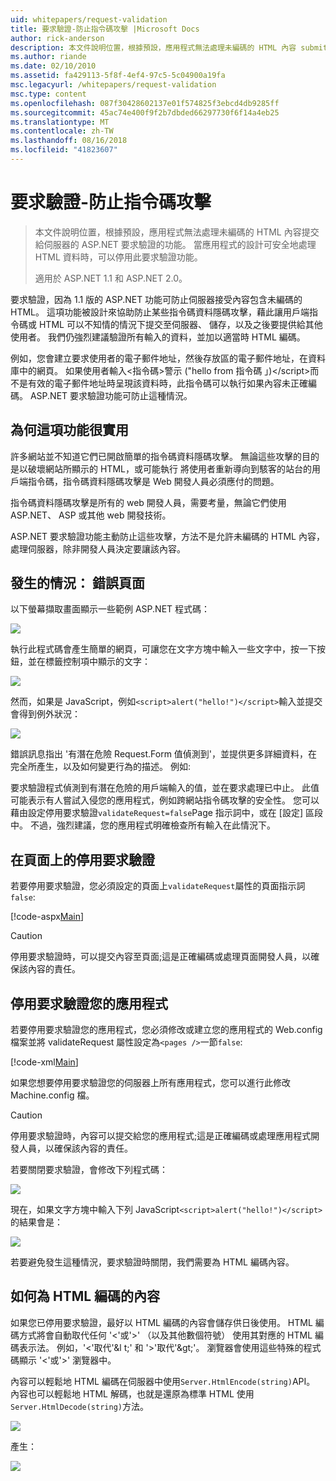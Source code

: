 ```yaml
---
uid: whitepapers/request-validation
title: 要求驗證-防止指令碼攻擊 |Microsoft Docs
author: rick-anderson
description: 本文件說明位置，根據預設，應用程式無法處理未編碼的 HTML 內容 submitt 的 ASP.NET 要求驗證的功能...
ms.author: riande
ms.date: 02/10/2010
ms.assetid: fa429113-5f8f-4ef4-97c5-5c04900a19fa
msc.legacyurl: /whitepapers/request-validation
msc.type: content
ms.openlocfilehash: 087f30428602137e01f574825f3ebcd4db9285ff
ms.sourcegitcommit: 45ac74e400f9f2b7dbded66297730f6f14a4eb25
ms.translationtype: MT
ms.contentlocale: zh-TW
ms.lasthandoff: 08/16/2018
ms.locfileid: "41823607"
---
```

<a name="request-validation---preventing-script-attacks"></a>要求驗證-防止指令碼攻擊
====================
> 本文件說明位置，根據預設，應用程式無法處理未編碼的 HTML 內容提交給伺服器的 ASP.NET 要求驗證的功能。 當應用程式的設計可安全地處理 HTML 資料時，可以停用此要求驗證功能。
> 
> 適用於 ASP.NET 1.1 和 ASP.NET 2.0。


要求驗證，因為 1.1 版的 ASP.NET 功能可防止伺服器接受內容包含未編碼的 HTML。 這項功能被設計來協助防止某些指令碼資料隱碼攻擊，藉此讓用戶端指令碼或 HTML 可以不知情的情況下提交至伺服器、 儲存，以及之後要提供給其他使用者。 我們仍強烈建議驗證所有輸入的資料，並加以適當時 HTML 編碼。

例如，您會建立要求使用者的電子郵件地址，然後存放區的電子郵件地址，在資料庫中的網頁。 如果使用者輸入&lt;指令碼&gt;警示 ("hello from 指令碼 」)&lt;/script&gt;而不是有效的電子郵件地址時呈現該資料時，此指令碼可以執行如果內容未正確編碼。 ASP.NET 要求驗證功能可防止這種情況。

## <a name="why-this-feature-is-useful"></a>為何這項功能很實用

許多網站並不知道它們已開啟簡單的指令碼資料隱碼攻擊。 無論這些攻擊的目的是以破壞網站所顯示的 HTML，或可能執行 將使用者重新導向到駭客的站台的用戶端指令碼，指令碼資料隱碼攻擊是 Web 開發人員必須應付的問題。

指令碼資料隱碼攻擊是所有的 web 開發人員，需要考量，無論它們使用 ASP.NET、 ASP 或其他 web 開發技術。

ASP.NET 要求驗證功能主動防止這些攻擊，方法不是允許未編碼的 HTML 內容，處理伺服器，除非開發人員決定要讓該內容。

## <a name="what-to-expect-error-page"></a>發生的情況： 錯誤頁面

以下螢幕擷取畫面顯示一些範例 ASP.NET 程式碼：

![](request-validation/_static/image1.png)

執行此程式碼會產生簡單的網頁，可讓您在文字方塊中輸入一些文字中，按一下按鈕，並在標籤控制項中顯示的文字：

![](request-validation/_static/image2.png)

然而，如果是 JavaScript，例如`<script>alert("hello!")</script>`輸入並提交會得到例外狀況：

![](request-validation/_static/image3.png)

錯誤訊息指出 '有潛在危險 Request.Form 值偵測到'，並提供更多詳細資料，在完全所產生，以及如何變更行為的描述。 例如: 

要求驗證程式偵測到有潛在危險的用戶端輸入的值，並在要求處理已中止。 此值可能表示有人嘗試入侵您的應用程式，例如跨網站指令碼攻擊的安全性。 您可以藉由設定停用要求驗證`validateRequest=false`Page 指示詞中，或在 [設定] 區段中。 不過，強烈建議，您的應用程式明確檢查所有輸入在此情況下。

## <a name="disabling-request-validation-on-a-page"></a>在頁面上的停用要求驗證

若要停用要求驗證，您必須設定的頁面上`validateRequest`屬性的頁面指示詞`false`:

[!code-aspx[Main](request-validation/samples/sample1.aspx)]

> [!CAUTION]
> 停用要求驗證時，可以提交內容至頁面;這是正確編碼或處理頁面開發人員，以確保該內容的責任。

## <a name="disabling-request-validation-for-your-application"></a>停用要求驗證您的應用程式

若要停用要求驗證您的應用程式，您必須修改或建立您的應用程式的 Web.config 檔案並將 validateRequest 屬性設定為`<pages />`一節`false`:

[!code-xml[Main](request-validation/samples/sample2.xml)]

如果您想要停用要求驗證您的伺服器上所有應用程式，您可以進行此修改 Machine.config 檔。

> [!CAUTION]
> 停用要求驗證時，內容可以提交給您的應用程式;這是正確編碼或處理應用程式開發人員，以確保該內容的責任。

若要關閉要求驗證，會修改下列程式碼：

![](request-validation/_static/image4.png)

現在，如果文字方塊中輸入下列 JavaScript`<script>alert("hello!")</script>`的結果會是：

![](request-validation/_static/image5.png)

若要避免發生這種情況，要求驗證時關閉，我們需要為 HTML 編碼內容。

## <a name="how-to-html-encode-content"></a>如何為 HTML 編碼的內容

如果您已停用要求驗證，最好以 HTML 編碼的內容會儲存供日後使用。 HTML 編碼方式將會自動取代任何 '&lt;'或'&gt;' （以及其他數個符號） 使用其對應的 HTML 編碼表示法。 例如，'&lt;'取代'&amp;l t;' 和 '&gt;'取代'&amp;gt;'。 瀏覽器會使用這些特殊的程式碼顯示 '&lt;'或'&gt;' 瀏覽器中。

內容可以輕鬆地 HTML 編碼在伺服器中使用`Server.HtmlEncode(string)`API。 內容也可以輕鬆地 HTML 解碼，也就是還原為標準 HTML 使用`Server.HtmlDecode(string)`方法。

![](request-validation/_static/image6.png)

產生：

![](request-validation/_static/image7.png)
